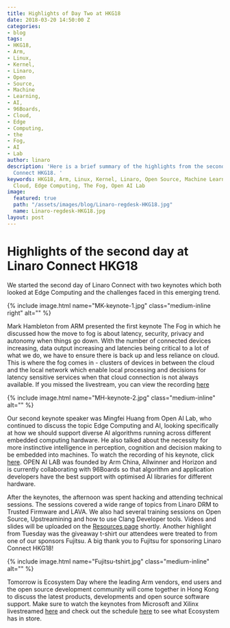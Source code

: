 ```yaml
---
title: Highlights of Day Two at HKG18
date: 2018-03-20 14:50:00 Z
categories:
- blog
tags:
- HKG18,
- Arm,
- Linux,
- Kernel,
- Linaro,
- Open
- Source,
- Machine
- Learning,
- AI,
- 96Boards,
- Cloud,
- Edge
- Computing,
- the
- Fog,
- AI
- Lab
author: linaro
description: 'Here is a brief summary of the highlights from the second day of Linaro
  Connect HKG18. '
keywords: HKG18, Arm, Linux, Kernel, Linaro, Open Source, Machine Learning, AI, 96Boards,
  Cloud, Edge Computing, The Fog, Open AI Lab
image:
  featured: true
  path: "/assets/images/blog/Linaro-regdesk-HKG18.jpg"
  name: Linaro-regdesk-HKG18.jpg
layout: post
---
```


# Highlights of the second day at Linaro Connect HKG18

We started the second day of Linaro Connect with two keynotes which both looked at Edge Computing and the challenges faced in this emerging trend. 

{% include image.html name="MK-keynote-1.jpg"  class="medium-inline right"  alt="" %} 

Mark Hambleton from ARM presented the first keynote The Fog in which he discussed how the move to fog is about latency, security, privacy and autonomy when things go down. With the number of connected devices increasing, data output increasing and latencies being critical to a lot of what we do, we have to ensure there is back up and less reliance on cloud. This is where the fog comes in - clusters of devices in between the cloud and the local network which enable local processing and decisions for latency sensitive services when that cloud connection is not always available. If you missed the livestream, you can view the recording [here](https://www.youtube.com/watch?v=99NaPZj-nAI)

{% include image.html name="MH-keynote-2.jpg"  class="medium-inline"  alt="" %} 

Our second keynote speaker was Mingfei Huang from Open AI Lab, who continued to discuss the topic Edge Computing and AI, looking specifically at how we should support diverse AI algorithms running across different embedded computing hardware. He also talked about the necessity for more instinctive intelligence in perception, cognition and decision making to be embedded into machines. To watch the recording of his keynote, click [here](https://www.youtube.com/watch?v=99NaPZj-nAI). OPEN AI LAB was founded by Arm China, Allwinner and Horizon and is currently collaborating with 96Boards so that algorithm and application developers have the best support with optimised AI libraries for different hardware.

After the keynotes, the afternoon was spent hacking and attending technical sessions. The sessions covered a wide range of topics from Linaro DRM to Trusted Firmware and LAVA. We also had several training sessions on Open Source, Upstreamining and how to use Clang Developer tools. Videos and slides will be uploaded on the [Resources page](http://connect.linaro.org/hkg18/resources/) shortly. Another highlight from Tuesday was the giveaway t-shirt our attendees were treated to from one of our sponsors Fujitsu. A big thank you to Fujitsu for sponsoring Linaro Connect HKG18!

{% include image.html name="Fujitsu-tshirt.jpg"  class="medium-inline"  alt="" %} 

Tomorrow is Ecosystem Day where the leading Arm vendors, end users and the open source development community will come together in Hong Kong to discuss the latest products, developments and open source software support. Make sure to watch the keynotes from Microsoft and Xilinx livestreamed [here](https://www.youtube.com/channel/UCAl2MfCBjH5y0nIym0ujHfg/live) and check out the schedule [here](http://connect.linaro.org/ecosystem-day/) to see what Ecosystem has in store. 
